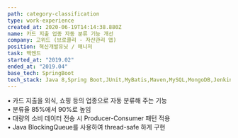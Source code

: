 ```yaml
---
path: category-classification
type: work-experience
created_at: 2020-06-19T14:14:38.880Z
name: 카드 지출 업종 자동 분류 기능 개선
company: 고위드 (브로콜리 - 자산관리 앱)
position: 혁신개발유닛 / 매니저
task: 백엔드
started_at: "2019.02"
ended_at: "2019.04"
base_tech: SpringBoot
tech_stack: Java 8,Spring Boot,JUnit,MyBatis,Maven,MySQL,MongoDB,Jenkins
---
```

• 카드 지출을 외식, 쇼핑 등의 업종으로 자동 분류해 주는 기능<br/>
• 분류율 85%에서 90%로 높임<br/>
• 대량의 소비 데이터 전송 시 Producer-Consumer 패턴 적용<br/>
• Java BlockingQueue를 사용하여 thread-safe 하게 구현